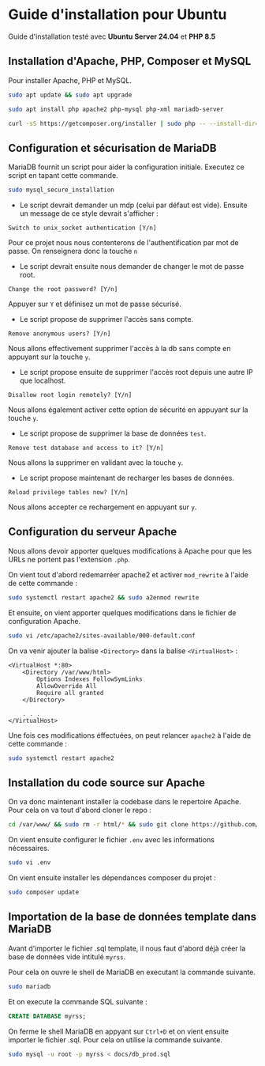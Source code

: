 # Guide d'installation pour Ubuntu

Guide d'installation testé avec **Ubuntu Server 24.04** et **PHP 8.5**

## Installation d'Apache, PHP, Composer et MySQL
Pour installer Apache, PHP et MySQL.

```bash
sudo apt update && sudo apt upgrade
```
```bash
sudo apt install php apache2 php-mysql php-xml mariadb-server
```

```bash
curl -sS https://getcomposer.org/installer | sudo php -- --install-dir=/usr/local/bin --filename=composer
```

## Configuration et sécurisation de MariaDB
MariaDB fournit un script pour aider la configuration initiale. Executez ce script en tapant cette commande.

```bash
sudo mysql_secure_installation
```

- Le script devrait demander un mdp (celui par défaut est vide). Ensuite un message de ce style devrait s'afficher :
```
Switch to unix_socket authentication [Y/n]
```

Pour ce projet nous nous contenterons de l'authentification par mot de passe. On renseignera donc la touche `n`

- Le script devrait ensuite nous demander de changer le mot de passe root. 
```
Change the root password? [Y/n]
```
Appuyer sur `Y` et définisez un mot de passe sécurisé.

- Le script propose de supprimer l'accès sans compte.
```
Remove anonymous users? [Y/n]
```
Nous allons effectivement supprimer l'accès à la db sans compte en appuyant sur la touche `y`.

- Le script propose ensuite de supprimer l'accès root depuis une autre IP que localhost.
```
Disallow root login remotely? [Y/n]
```
Nous allons également activer cette option de sécurité en appuyant sur la touche `y`.

- Le script propose de supprimer la base de données `test`.
```
Remove test database and access to it? [Y/n]
```
Nous allons la supprimer en validant avec la touche `y`.

- Le script propose maintenant de recharger les bases de données.
```
Reload privilege tables now? [Y/n]
```
Nous allons accepter ce rechargement en appuyant sur `y`.

## Configuration du serveur Apache
Nous allons devoir apporter quelques modifications à Apache pour que les URLs ne portent pas l'extension `.php`.

On vient tout d'abord redemarréer apache2 et activer `mod_rewrite` à l'aide de cette commande :
```bash
sudo systemctl restart apache2 && sudo a2enmod rewrite
```

Et ensuite, on vient apporter quelques modifications dans le fichier de configuration Apache.
```bash
sudo vi /etc/apache2/sites-available/000-default.conf
```
On va venir ajouter la balise `<Directory>` dans la balise `<VirtualHost>` :
```
<VirtualHost *:80>
    <Directory /var/www/html>
        Options Indexes FollowSymLinks
        AllowOverride All
        Require all granted
    </Directory>
    
    . . .
</VirtualHost>
```

Une fois ces modifications éffectuées, on peut relancer `apache2` à l'aide de cette commande :
```bash
sudo systemctl restart apache2
```

## Installation du code source sur Apache
On va donc maintenant installer la codebase dans le repertoire Apache.
Pour cela on va tout d'abord cloner le repo :
```bash
cd /var/www/ && sudo rm -r html/* && sudo git clone https://github.com/GatienFrenchDev/MyRSS && sudo mv MyRSS/* MyRSS/.* html/ && sudo systemctl restart apache2
```

On vient ensuite configurer le fichier `.env` avec les informations nécessaires.
```bash
sudo vi .env
```

On vient ensuite installer les dépendances composer du projet :
```bash
sudo composer update
```

## Importation de la base de données template dans MariaDB
Avant d'importer le fichier .sql template, il nous faut d'abord déjà créer la base de données vide intitulé `myrss`.

Pour cela on ouvre le shell de MariaDB en executant la commande suivante.
```bash
sudo mariadb
```

Et on execute la commande SQL suivante : 
```sql
CREATE DATABASE myrss;
```
On ferme le shell MariaDB en appyant sur `Ctrl+D` et on vient ensuite importer le fichier .sql. Pour cela on utilise la commande suivante.
```bash
sudo mysql -u root -p myrss < docs/db_prod.sql
```
